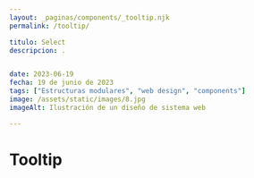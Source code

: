 ```yaml
---
layout: _paginas/components/_tooltip.njk
permalink: /tooltip/

titulo: Select
descripcion: .


date: 2023-06-19
fecha: 19 de junio de 2023
tags: ["Estructuras modulares", "web design", "components"]
image: /assets/static/images/8.jpg
imageAlt: Ilustración de un diseño de sistema web

---
```


# Tooltip

